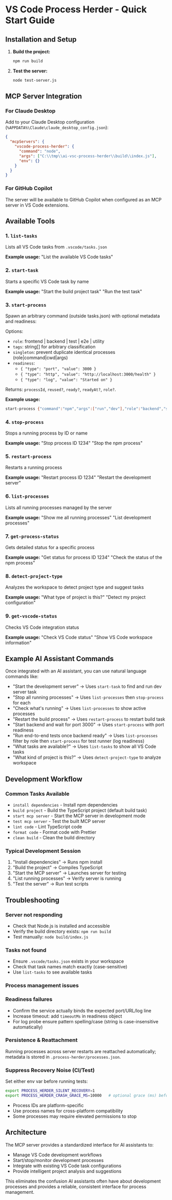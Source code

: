 # VS Code Process Herder - Quick Start Guide

## Installation and Setup

1. **Build the project:**
   ```bash
   npm run build
   ```

2. **Test the server:**
   ```bash
   node test-server.js
   ```

## MCP Server Integration

### For Claude Desktop
Add to your Claude Desktop configuration (`%APPDATA%\Claude\claude_desktop_config.json`):

```json
{
  "mcpServers": {
    "vscode-process-herder": {
      "command": "node",
      "args": ["C:\\tmp\\ai-vsc-process-herder\\build\\index.js"],
      "env": {}
    }
  }
}
```

### For GitHub Copilot
The server will be available to GitHub Copilot when configured as an MCP server in VS Code extensions.

## Available Tools

### 1. `list-tasks`
Lists all VS Code tasks from `.vscode/tasks.json`

**Example usage:**
"List the available VS Code tasks"

### 2. `start-task`
Starts a specific VS Code task by name

**Example usage:**
"Start the build project task"
"Run the test task"

### 3. `start-process`

Spawn an arbitrary command (outside tasks.json) with optional metadata and readiness:

Options:

- `role`: frontend | backend | test | e2e | utility
- `tags`: string[] for arbitrary classification
- `singleton`: prevent duplicate identical processes (role|command|cwd|args)
- `readiness`:
  - `{ "type": "port", "value": 3000 }`
  - `{ "type": "http", "value": "http://localhost:3000/health" }`
  - `{ "type": "log", "value": "Started on" }`

Returns: `processId`, `reused?`, `ready?`, `readyAt?`, `role?`.

**Example usage:**

```bash
start-process {"command":"npm","args":["run","dev"],"role":"backend","singleton":true,"readiness":{"type":"port","value":3000}}
```

### 4. `stop-process`

Stops a running process by ID or name

**Example usage:**
"Stop process ID 1234"
"Stop the npm process"

### 5. `restart-process`

Restarts a running process

**Example usage:**
"Restart process ID 1234"
"Restart the development server"

### 6. `list-processes`

Lists all running processes managed by the server

**Example usage:**
"Show me all running processes"
"List development processes"

### 7. `get-process-status`

Gets detailed status for a specific process

**Example usage:**
"Get status for process ID 1234"
"Check the status of the npm process"

### 8. `detect-project-type`

Analyzes the workspace to detect project type and suggest tasks

**Example usage:**
"What type of project is this?"
"Detect my project configuration"

### 9. `get-vscode-status`

Checks VS Code integration status

**Example usage:**
"Check VS Code status"
"Show VS Code workspace information"

## Example AI Assistant Commands

Once integrated with an AI assistant, you can use natural language commands like:

- "Start the development server" → Uses `start-task` to find and run dev server task
- "Stop all running processes" → Uses `list-processes` then `stop-process` for each
- "Check what's running" → Uses `list-processes` to show active processes
- "Restart the build process" → Uses `restart-process` to restart build task
- "Start backend and wait for port 3000" → Uses `start-process` with port readiness
- "Run end-to-end tests once backend ready" → Uses `list-processes` filter by role then `start-process` for test runner (log readiness)
- "What tasks are available?" → Uses `list-tasks` to show all VS Code tasks
- "What kind of project is this?" → Uses `detect-project-type` to analyze workspace

## Development Workflow

### Common Tasks Available

- `install dependencies` - Install npm dependencies
- `build project` - Build the TypeScript project (default build task)
- `start mcp server` - Start the MCP server in development mode
- `test mcp server` - Test the built MCP server
- `lint code` - Lint TypeScript code
- `format code` - Format code with Prettier
- `clean build` - Clean the build directory

### Typical Development Session

1. "Install dependencies" → Runs npm install
2. "Build the project" → Compiles TypeScript
3. "Start the MCP server" → Launches server for testing
4. "List running processes" → Verify server is running
5. "Test the server" → Run test scripts

## Troubleshooting

### Server not responding

- Check that Node.js is installed and accessible
- Verify the build directory exists: `npm run build`
- Test manually: `node build/index.js`

### Tasks not found

- Ensure `.vscode/tasks.json` exists in your workspace
- Check that task names match exactly (case-sensitive)
- Use `list-tasks` to see available tasks

### Process management issues

### Readiness failures

- Confirm the service actually binds the expected port/URL/log line
- Increase timeout: add `timeoutMs` in readiness object
- For log probe ensure pattern spelling/case (string is case-insensitive automatically)

### Persistence & Reattachment

Running processes across server restarts are reattached automatically; metadata is stored in `.process-herder/processes.json`.

### Suppress Recovery Noise (CI/Test)

Set either env var before running tests:

```bash
export PROCESS_HERDER_SILENT_RECOVERY=1
export PROCESS_HERDER_CRASH_GRACE_MS=10000   # optional grace (ms) before marking crash
```

- Process IDs are platform-specific
- Use process names for cross-platform compatibility
- Some processes may require elevated permissions to stop

## Architecture

The MCP server provides a standardized interface for AI assistants to:

- Manage VS Code development workflows
- Start/stop/monitor development processes
- Integrate with existing VS Code task configurations
- Provide intelligent project analysis and suggestions

This eliminates the confusion AI assistants often have about development processes and provides a reliable, consistent interface for process management.
